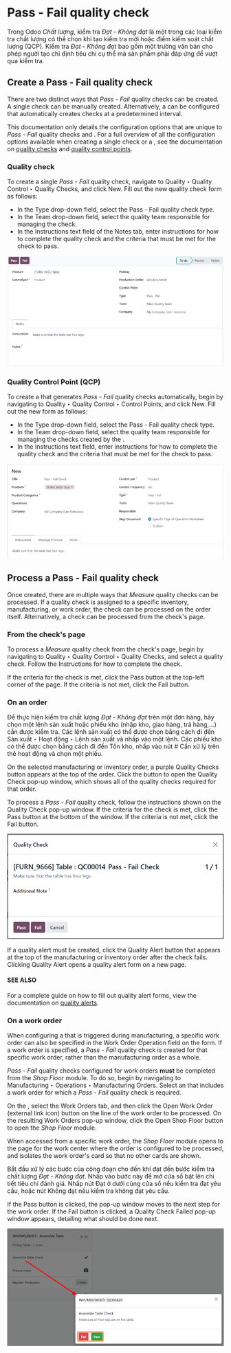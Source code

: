 # Pass - Fail quality check

Trong Odoo *Chất lượng*, kiểm tra  *Đạt - Không đạt* là một trong các loại kiểm tra chất lượng có thể chọn khi tạo kiểm tra mới hoặc điểm kiểm soát chất lượng (QCP). Kiểm tra  *Đạt - Không đạt* bao gồm một trường văn bản cho phép người tạo chỉ định tiêu chí cụ thể mà sản phẩm phải đáp ứng để vượt qua kiểm tra.

## Create a Pass - Fail quality check

There are two distinct ways that *Pass - Fail* quality checks can be created. A single check can be
manually created. Alternatively, a  can be configured that automatically creates checks at a
predetermined interval.

This documentation only details the configuration options that are unique to *Pass - Fail* quality
checks and . For a full overview of all the configuration options available when creating a
single check or a , see the documentation on [quality checks](applications/inventory_and_mrp/quality/quality_management/quality_checks.md#quality-quality-management-quality-checks) and [quality control points](applications/inventory_and_mrp/quality/quality_management/quality_control_points.md#quality-quality-management-quality-control-points).

### Quality check

To create a single *Pass - Fail* quality check, navigate to Quality ‣ Quality
Control ‣ Quality Checks, and click New. Fill out the new quality check form as
follows:

- In the Type drop-down field, select the Pass - Fail quality check type.
- In the Team drop-down field, select the quality team responsible for managing the
  check.
- In the Instructions text field of the Notes tab, enter instructions for
  how to complete the quality check and the criteria that must be met for the check to pass.

![A quality check form configured for a Pass - Fail quality check.](../../../../.gitbook/assets/quality-check-form.png)

### Quality Control Point (QCP)

To create a  that generates *Pass - Fail* quality checks automatically, begin by navigating to
Quality ‣ Quality Control ‣ Control Points, and click New. Fill out
the new  form as follows:

- In the Type drop-down field, select the Pass - Fail quality check type.
- In the Team drop-down field, select the quality team responsible for managing the
  checks created by the .
- In the Instructions text field, enter instructions for how to complete the quality
  check and the criteria that must be met for the check to pass.

![A Quality Control Point (QCP) form configured to create a Pass - Fail quality check.](../../../../.gitbook/assets/qcp-form.png)

## Process a Pass - Fail quality check

Once created, there are multiple ways that *Measure* quality checks can be processed. If a quality
check is assigned to a specific inventory, manufacturing, or work order, the check can be processed
on the order itself. Alternatively, a check can be processed from the check's page.

### From the check's page

To process a *Measure* quality check from the check's page, begin by navigating to
Quality ‣ Quality Control ‣ Quality Checks, and select a quality check. Follow
the Instructions for how to complete the check.

If the criteria for the check is met, click the Pass button at the top-left corner of
the page. If the criteria is not met, click the Fail button.

### On an order

Để thực hiện kiểm tra chất lượng  *Đạt - Không đạt* trên một đơn hàng, hãy chọn một lệnh sản xuất hoặc phiếu kho (nhập kho, giao hàng, trả hàng,...) cần được kiểm tra. Các lệnh sản xuất có thể được chọn bằng cách đi đến Sản xuất ‣ Hoạt động ‣ Lệnh sản xuất và nhấp vào một lệnh. Các phiếu kho có thể được chọn bằng cách đi đến Tồn kho, nhấp vào nút # Cần xử lý trên thẻ hoạt động và chọn một phiếu.

On the selected manufacturing or inventory order, a purple Quality Checks button appears
at the top of the order. Click the button to open the Quality Check pop-up window, which
shows all of the quality checks required for that order.

To process a *Pass - Fail* quality check, follow the instructions shown on the Quality
Check pop-up window. If the criteria for the check is met, click the Pass button at the
bottom of the window. If the criteria is not met, click the Fail button.

![A Pass - Fail quality check pop-up window on a manufacturing or inventory order.](../../../../.gitbook/assets/pass-fail-check-pop-up.png)

If a quality alert must be created, click the Quality Alert button that appears at the
top of the manufacturing or inventory order after the check fails. Clicking Quality
Alert opens a quality alert form on a new page.

#### SEE ALSO
For a complete guide on how to fill out quality alert forms, view the documentation on
[quality alerts](applications/inventory_and_mrp/quality/quality_management/quality_alerts.md#quality-quality-management-quality-alerts).

### On a work order

When configuring a  that is triggered during manufacturing, a specific work order can also be
specified in the Work Order Operation field on the  form. If a work order is
specified, a *Pass - Fail* quality check is created for that specific work order, rather than the
manufacturing order as a whole.

*Pass - Fail* quality checks configured for work orders **must** be completed from the *Shop Floor*
module. To do so, begin by navigating to Manufacturing ‣ Operations ‣
Manufacturing Orders. Select an  that includes a work order for which a *Pass - Fail* quality
check is required.

On the , select the Work Orders tab, and then click the Open Work Order
(external link icon) button on the line of the work order to be processed. On the resulting
Work Orders pop-up window, click the Open Shop Floor button to open the
*Shop Floor* module.

When accessed from a specific work order, the *Shop Floor* module opens to the page for the work
center where the order is configured to be processed, and isolates the work order's card so that no
other cards are shown.

Bắt đầu xử lý các bước của công đoạn cho đến khi đạt đến bước kiểm tra chất lượng  *Đạt - Không đạt*. Nhấp vào bước này để mở cửa sổ bật lên chi tiết tiêu chí đánh giá. Nhấp nút Đạt ở dưới cùng cửa sổ nếu kiểm tra đạt yêu cầu, hoặc nút Không đạt nếu kiểm tra không đạt yêu cầu.

If the Pass button is clicked, the pop-up window moves to the next step for the work
order. If the Fail button is clicked, a Quality Check Failed pop-up window
appears, detailing what should be done next.

![A Pass - Fail check as it appears in the Shop Floor module.](../../../../.gitbook/assets/pass-fail-check-shop-floor.png)
